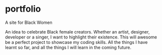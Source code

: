 # portfolio
A site for Black Women

An idea to celebrate Black female creators. Whether an artist, designer, developer or a singer, I want to highlight their existence.
This will awesome be a perfect project to showcase my coding skills.
All the things I have learnt so far, and all the things I will learn in the coming future.
